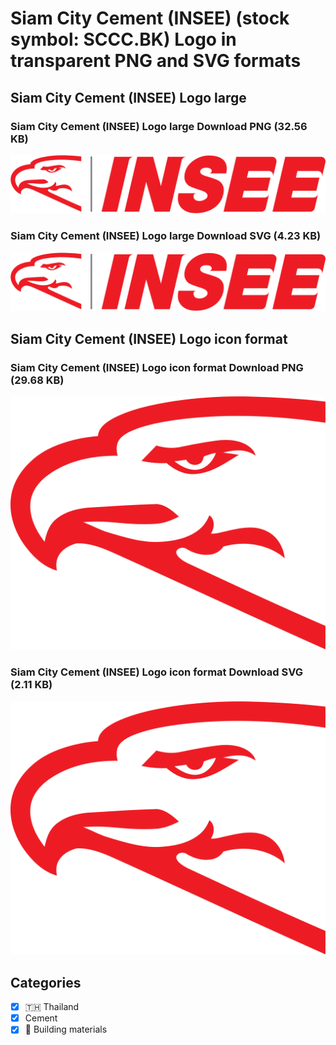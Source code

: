 # Siam City Cement (INSEE) (stock symbol: SCCC.BK) Logo in transparent PNG and SVG formats

## Siam City Cement (INSEE) Logo large

### Siam City Cement (INSEE) Logo large Download PNG (32.56 KB)

![Siam City Cement (INSEE) Logo large Download PNG (32.56 KB)](/img/orig/SCCC.BK_BIG-8e1b5c4f.png)

### Siam City Cement (INSEE) Logo large Download SVG (4.23 KB)

![Siam City Cement (INSEE) Logo large Download SVG (4.23 KB)](/img/orig/SCCC.BK_BIG-89f6ad2d.svg)

## Siam City Cement (INSEE) Logo icon format

### Siam City Cement (INSEE) Logo icon format Download PNG (29.68 KB)

![Siam City Cement (INSEE) Logo icon format Download PNG (29.68 KB)](/img/orig/SCCC.BK-b25d0caf.png)

### Siam City Cement (INSEE) Logo icon format Download SVG (2.11 KB)

![Siam City Cement (INSEE) Logo icon format Download SVG (2.11 KB)](/img/orig/SCCC.BK-c218ccf7.svg)



## Categories
- [x] 🇹🇭 Thailand
- [x] Cement
- [x] 🧱 Building materials
